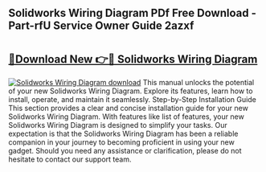 ## Solidworks Wiring Diagram PDf Free Download - Part-rfU Service Owner Guide 2azxf

# <h2><a href="http://dfssz8.blite.top/?on=Solidworks+Wiring+Diagram">🔗Download New 👉🔴 Solidworks Wiring Diagram</a></h2>

[![Solidworks Wiring Diagram download](https://i.imgur.com/lujVjoI.png)](http://dfssz8.blite.top/?on=Solidworks+Wiring+Diagram)
This manual unlocks the potential of your new Solidworks Wiring Diagram. Explore its features, learn how to install, operate, and maintain it seamlessly. Step-by-Step Installation Guide This section provides a clear and concise installation guide for your new Solidworks Wiring Diagram. With features like list of features, your new Solidworks Wiring Diagram is designed to simplify your tasks. Our expectation is that the Solidworks Wiring Diagram has been a reliable companion in your journey to becoming proficient in using your new gadget. Should you need any assistance or clarification, please do not hesitate to contact our support team.
